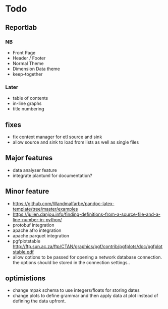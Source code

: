 # Todo

## Reportlab
### NB
* Front Page
* Header / Footer
* Normal Theme
* Dimension Data theme
* keep-together

### Later
* table of contents
* in-line graphs
* title numbering

## fixes
* fix context manager for etl source and sink
* allow source and sink to load from lists as well as
  single files

## Major features
* data analyser feature
* integrate plantuml for documentation?

## Minor feature
* https://github.com/Wandmalfarbe/pandoc-latex-template/tree/master/examples
* https://julien.danjou.info/finding-definitions-from-a-source-file-and-a-line-number-in-python/
* protobuf integration
* apache afro integration 
* apache parquet integration 
* pgfplotstable http://ftp.sun.ac.za/ftp/CTAN/graphics/pgf/contrib/pgfplots/doc/pgfplotstable.pdf
* allow options to be passed for opening a network database connection. the
  options should be stored in the connection settings..

## optimistions
* change mpak schema to use integers/floats for storing dates
* change plots to define grammar and then apply data at plot instead of 
  defining the data upfront.
